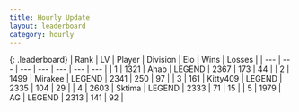 ```yaml
---
title: Hourly Update
layout: leaderboard
category: hourly
---
```


{: .leaderboard}
| Rank | LV | Player | Division | Elo | Wins | Losses |
| --- | --- | --- | --- | --- | --- | --- |
| <span data-change="0">1</span> | 1321 | <span title="ID: 402846">Ahab</span> | LEGEND | <span data-change="0">2367</span> | <span data-change="0">173</span> | <span data-change="0">44</span> |
| <span data-change="0">2</span> | 1499 | <span title="ID: 416373">Mirakee</span> | LEGEND | <span data-change="0">2341</span> | <span data-change="0">250</span> | <span data-change="0">97</span> |
| <span data-change="0">3</span> | 161 | <span title="ID: 459203">Kitty409</span> | LEGEND | <span data-change="0">2335</span> | <span data-change="0">104</span> | <span data-change="0">29</span> |
| <span data-change="0">4</span> | 2603 | <span title="ID: 353063">Sktima</span> | LEGEND | <span data-change="5">2333</span> | <span data-change="5">71</span> | <span data-change="1">15</span> |
| <span data-change="0">5</span> | 1979 | <span title="ID: 433216">AG</span> | LEGEND | <span data-change="0">2313</span> | <span data-change="0">141</span> | <span data-change="0">92</span> |